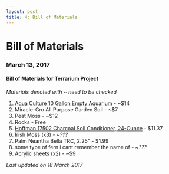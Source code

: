 ```yaml
---
layout: post
title: 4: Bill of Materials
---
```


# Bill of Materials

### March 13, 2017

#### Bill of Materials for Terrarium Project
_Materials denoted with ~ need to be checked_

1. [Aqua Culture 10 Gallon Empty Aquarium](https://www.walmart.com/ip/Aquaculture-10-Empty-Aquarium/144433503?wmlspartner=wlpa&selectedSellerId=0&adid=22222222227039953670&wl0=&wl1=g&wl2=c&wl3=90994642832&wl4=pla-184879976672&wl5=9030458&wl6=&wl7=&wl8=&wl9=pla&wl10=8175035&wl11=online&wl12=144433503&wl13=&veh=sem) - ~$14
2. Miracle-Gro All Purpose Garden Soil - ~$7
3. Peat Moss - ~$12
4. Rocks - Free
5. [Hoffman 17502 Charcoal Soil Conditioner, 24-Ounce](https://www.amazon.com/gp/product/B001ACPZ0W/ref=oh_aui_detailpage_o00_s00?ie=UTF8&psc=1) - $11.37
6. Irish Moss (x3) - ~_???_
7. Palm Neantha Bella TRC, 2.25" - $1.99
8. some type of fern i cant remember the name of - ~_???_
9. Acrylic sheets (x2) - ~$9

_Last updated on 18 March 2017_
